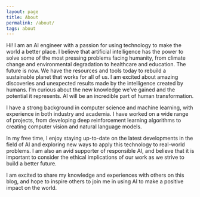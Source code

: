 ```yaml
---
layout: page
title: About
permalink: /about/
tags: about
---
```


Hi! I am an AI engineer with a passion for using technology to make the world a better place. I believe that artificial intelligence has the power to solve some of the most pressing problems facing humanity, from climate change and environmental degradation to healthcare and education. The future is now. We have the resources and tools today to rebuild a sustainable planet that works for all of us. I am excited about amazing discoveries and unexpected results made by the intelligence created by humans. I’m curious about the new knowledge we’ve gained and the potential it represents. AI will be an incredible part of human transformation.

I have a strong background in computer science and machine learning, with experience in both industry and academia. I have worked on a wide range of projects, from developing deep reinforcement learning algorithms to creating computer vision and natural language models.

In my free time, I enjoy staying up-to-date on the latest developments in the field of AI and exploring new ways to apply this technology to real-world problems. I am also an avid supporter of responsible AI, and believe that it is important to consider the ethical implications of our work as we strive to build a better future.

I am excited to share my knowledge and experiences with others on this blog, and hope to inspire others to join me in using AI to make a positive impact on the world.
